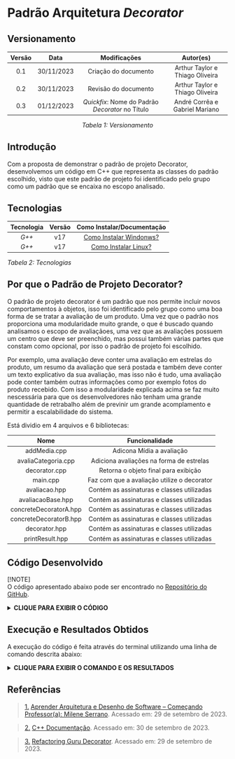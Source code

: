 ﻿# Padrão Arquitetura _Decorator_

## Versionamento

<center>

| **Versão** |  **Data**  |         **Modificações**         |         **Autor(es)**           |
| :--------: | :--------: | :------------------------------: | :-----------------------------: | 
|    0.1     | 30/11/2023 |       Criação do documento       | Arthur Taylor e Thiago Oliveira |
|    0.2     | 30/11/2023 |       Revisão do documento       | Arthur Taylor e Thiago Oliveira |
|    0.3     | 01/12/2023 |       *Quickfix*: Nome do Padrão *Decorator* no Título       | André Corrêa e Gabriel Mariano |


_Tabela 1: Versionamento_

</center>

## Introdução

Com a proposta de demonstrar o padrão de projeto Decorator, desenvolvemos um código em C++ que representa as classes do padrão escolhido, visto que este padrão de projeto foi identificado pelo grupo como um padrão que se encaixa no escopo analisado.

## Tecnologias

| **Tecnologia** | **Versão** |                                       **Como Instalar/Documentação**                                       |
| :------------: | :--------: | :--------------------------------------------------------------------------------------------------------: |
|     _G++_      |    v17     | [Como Instalar Windonws?](https://terminalroot.com.br/2022/12/como-instalar-gcc-gpp-mingw-no-windows.html) |
|     _G++_      |    v17     |                       [Como Instalar Linux?](https://pt.linux-console.net/?p=15650)                        |

_Tabela 2: Tecnologias_

## Por que o Padrão de Projeto Decorator?

O padrão de projeto decorator é um padrão que nos permite incluir novos comportamentos à objetos, isso foi identificado pelo grupo como uma boa forma de se tratar a avaliação de um produto. Uma vez que o padrão nos proporciona uma modularidade muito grande, o que é buscado quando analisamos o escopo de avaliaçãoes, uma vez que as avaliações possuem um centro que deve ser preenchido, mas possui também várias partes que constam como opcional, por isso o padrão de projeto foi escolhido.

Por exemplo, uma avaliação deve conter uma avaliação em estrelas do produto, um resumo da avaliação que será postada e também deve conter um texto explicativo da sua avaliação, mas isso não é tudo, uma avaliação pode conter também outras informações como por exemplo fotos do produto recebido. Com isso a modularidade explicada acima se faz muito nescessária para que os desenvolvedores não tenham uma grande quantidade de retrabalho além de previnir um grande acomplamento e permitir a escalabilidade do sistema.

Está dividio em 4 arquivos e 6 bibliotecas:

| **Nome** |  **Funcionalidade**  |
| :---------------------------: | :-----------------------------------------: | 
|    addMedia.cpp               | Adicona Mídia a avaliação                   |
|    avaliaCategoria.cpp        | Adiciona avaliações na forma de estrelas    |
|    decorator.cpp              | Retorna o objeto final para exibição        |
|    main.cpp                   | Faz com que a avaliação utilize o decorator |
|    avaliacao.hpp              | Contém as assinaturas e classes utilizadas  |
|    avaliacaoBase.hpp          | Contém as assinaturas e classes utilizadas  |
|    concreteDecoratorA.hpp     | Contém as assinaturas e classes utilizadas  |
|    concreteDecoratorB.hpp     | Contém as assinaturas e classes utilizadas  |
|    decorator.hpp              | Contém as assinaturas e classes utilizadas  |
|    printResult.hpp            | Contém as assinaturas e classes utilizadas  |


## Código Desenvolvido

[!NOTE]  
O código apresentado abaixo pode ser encontrado no [Repositório do GitHub](https://github.com/UnBArqDsw2023-2/2023.2_G2_ProjetoAmazon/tree/main/docs/ArquiteturaReutilizacao/Artefatos/Decorator/C%C3%B3digoDecorator).

<details>
<summary> <strong> CLIQUE PARA EXIBIR O CÓDIGO </strong> </summary>

![Decorator_addMedia](../../../Assets/Decorator/addMedia.png)

_Figura 1: Código do addMedia.cpp_

![Decorator_avaliacao](../../../Assets/Decorator/avaliacao.png)

_Figura 2: Código do avaliacao.hpp_

![Decorator_avaliaCategoria](../../../Assets/Decorator/avaliaCategoria.png)

_Figura 3: Código do avaliaCategoria.cpp_

![Decorator_avaliacaoBase](../../../Assets/Decorator/avaliacaoBase.png)

_Figura 4: Código do avaliacaoBase.hpp_

![Decorator_concreteDecoratorA](../../../Assets/Decorator/concreteDecoratorA.png)

_Figura 5: Código do concreteDecoratorA.hpp_

![Decorator_concreteDecoratorB](../../../Assets/Decorator/concreteDecoratorB.png)

_Figura 6: Código do concreteDecoratorB.hpp_

![Decorator_decoradorCPP](../../../Assets/Decorator/decoradorCPP.png)

_Figura 7: Código do decorador.cpp_

![Decorator_decorador](../../../Assets/Decorator/decorador.png)

_Figura 8: Código do decorador.hpp_

![Decorator_main](../../../Assets/Decorator/main.png)

_Figura 9: Código do main.cpp_

![Decorator_printResult](../../../Assets/Decorator/printResult.png)

_Figura 10: Código do printResult.hpp_

</details>

## Execução e Resultados Obtidos

A execução do código é feita através do terminal utilizando uma linha de comando descrita abaixo:

<details>
<summary> <strong> CLIQUE PARA EXIBIR O COMANDO E OS RESULTADOS </strong> </summary>

![Executar](../../../Assets/Decorator/execucao-e-resultado.png)

_Figura 11: Comando para executar e resultados_

</details>

## Referências

> <a id="FTF1Ref" href="#FTF1">1.</a> [Aprender Arquitetura e Desenho de Software – Começando Professor(a): Milene Serrano](https://aprender3.unb.br/course/view.php?id=19535&section=1). Acessado em: 29 de setembro de 2023.

> <a id="FTF1Ref" href="#FTF1">2.</a> [C++ Documentação](https://cplusplus.com/). Acessado em: 30 de setembro de 2023.

> <a id="FTF1Ref" href="#FTF1">3.</a> [Refactoring Guru Decorator](https://refactoring.guru/design-patterns/decorator). Acessado em: 29 de setembro de 2023.

